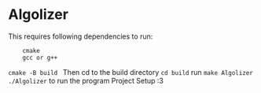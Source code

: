 # Algolizer
This requires following dependencies to run:
```raylib
    cmake
    gcc or g++
```

```cmake -B build ```
Then cd to the build directory
```cd build```
run ```make Algolizer```
```./Algolizer``` to run the program
Project Setup :3
